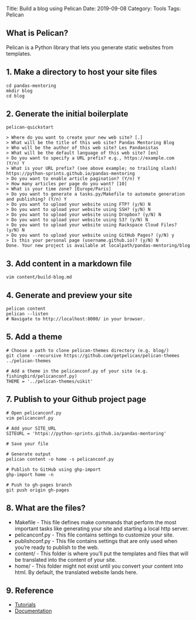 Title: Build a blog using Pelican
Date: 2019-09-08
Category: Tools
Tags: Pelican

## What is Pelican?
Pelican is a Python library that lets you generate static websites from templates.

## 1. Make a directory to host your site files
```
cd pandas-mentoring
mkdir blog
cd blog
```

## 2. Generate the initial boilerplate
```
pelican-quickstart

> Where do you want to create your new web site? [.]
> What will be the title of this web site? Pandas Mentoring Blog
> Who will be the author of this web site? Les Pandanistas
> What will be the default language of this web site? [en]
> Do you want to specify a URL prefix? e.g., https://example.com   (Y/n) Y
> What is your URL prefix? (see above example; no trailing slash) https://python-sprints.github.io/pandas-mentoring
> Do you want to enable article pagination? (Y/n) Y
> How many articles per page do you want? [10]
> What is your time zone? [Europe/Paris]
> Do you want to generate a tasks.py/Makefile to automate generation and publishing? (Y/n) Y
> Do you want to upload your website using FTP? (y/N) N
> Do you want to upload your website using SSH? (y/N) N
> Do you want to upload your website using Dropbox? (y/N) N
> Do you want to upload your website using S3? (y/N) N
> Do you want to upload your website using Rackspace Cloud Files? (y/N) N
> Do you want to upload your website using GitHub Pages? (y/N) y
> Is this your personal page (username.github.io)? (y/N) N
Done. Your new project is available at localpath/pandas-mentoring/blog
```

## 3. Add content in a markdown file
```
vim content/build-blog.md
```

## 4. Generate and preview your site
```
pelican content
pelican --listen
# Navigate to http://localhost:8000/ in your browser.
```

## 5. Add a theme
```
# Choose a path to clone pelican-themes directory (e.g. blog/)
git clone --recursive https://github.com/getpelican/pelican-themes ../pelican-themes

# Add a theme in the pelicanconf.py of your site (e.g. fishingbird/pelicanconf.py)
THEME = '../pelican-themes/uikit'
```

## 7. Publish to your Github project page
```
# Open pelicanconf.py
vim pelicanconf.py

# Add your SITE_URL
SITEURL = 'https://python-sprints.github.io/pandas-mentoring'

# Save your file
```
```
# Generate output
pelican content -o home -s pelicanconf.py

# Publish to GitHub using ghp-import
ghp-import home -n

# Push to gh-pages branch
git push origin gh-pages
```

## 8. What are the files?
  * Makefile - This file defines make commands that perform the most important tasks like generating your site and starting a local http server.
  * pelicanconf.py - This file contains settings to customize your site.
  * publishconf.py - This file contains settings that are only used when you’re ready to publish to the web.
  * content/ - This folder is where you’ll put the templates and files that will be translated into the content of your site.
  * home/ - This folder might not exist until you convert your content into html. By default, the translated website lands here.


## 9. Reference
  * [Tutorials](https://github.com/getpelican/pelican/wiki/Tutorials)
  * [Documentation](https://docs.getpelican.com/en/stable/)
